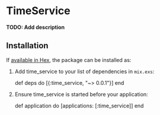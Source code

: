 # TimeService

**TODO: Add description**

## Installation

If [available in Hex](https://hex.pm/docs/publish), the package can be installed as:

  1. Add time_service to your list of dependencies in `mix.exs`:

        def deps do
          [{:time_service, "~> 0.0.1"}]
        end

  2. Ensure time_service is started before your application:

        def application do
          [applications: [:time_service]]
        end

